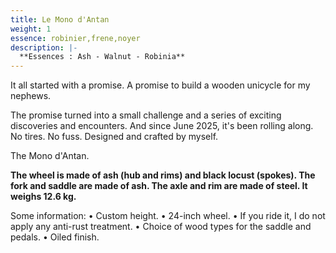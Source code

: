 ```yaml
---
title: Le Mono d'Antan
weight: 1
essence: robinier,frene,noyer
description: |-
  **Essences : Ash - Walnut - Robinia**
---
```


It all started with a promise. A promise to build a wooden unicycle for my nephews.

The promise turned into a small challenge and a series of exciting discoveries and encounters.
And since June 2025, it's been rolling along. No tires. No fuss. Designed and crafted by myself.

The Mono d'Antan.

**The wheel is made of ash (hub and rims) and black locust (spokes). 
The fork and saddle are made of ash. The axle and rim are made of steel. 
It weighs 12.6 kg.**

Some information:
•    Custom height.
•    24-inch wheel.
•    If you ride it, I do not apply any anti-rust treatment.
•    Choice of wood types for the saddle and pedals.
•    Oiled finish.
